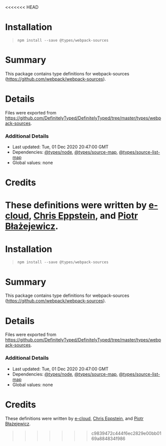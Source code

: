 <<<<<<< HEAD
# Installation
> `npm install --save @types/webpack-sources`

# Summary
This package contains type definitions for webpack-sources (https://github.com/webpack/webpack-sources).

# Details
Files were exported from https://github.com/DefinitelyTyped/DefinitelyTyped/tree/master/types/webpack-sources.

### Additional Details
 * Last updated: Tue, 01 Dec 2020 20:47:00 GMT
 * Dependencies: [@types/node](https://npmjs.com/package/@types/node), [@types/source-map](https://npmjs.com/package/@types/source-map), [@types/source-list-map](https://npmjs.com/package/@types/source-list-map)
 * Global values: none

# Credits
These definitions were written by [e-cloud](https://github.com/e-cloud), [Chris Eppstein](https://github.com/chriseppstein), and [Piotr Błażejewicz](https://github.com/peterblazejewicz).
=======
# Installation
> `npm install --save @types/webpack-sources`

# Summary
This package contains type definitions for webpack-sources (https://github.com/webpack/webpack-sources).

# Details
Files were exported from https://github.com/DefinitelyTyped/DefinitelyTyped/tree/master/types/webpack-sources.

### Additional Details
 * Last updated: Tue, 01 Dec 2020 20:47:00 GMT
 * Dependencies: [@types/node](https://npmjs.com/package/@types/node), [@types/source-map](https://npmjs.com/package/@types/source-map), [@types/source-list-map](https://npmjs.com/package/@types/source-list-map)
 * Global values: none

# Credits
These definitions were written by [e-cloud](https://github.com/e-cloud), [Chris Eppstein](https://github.com/chriseppstein), and [Piotr Błażejewicz](https://github.com/peterblazejewicz).
>>>>>>> c9839472c444f6ec2829e00bb0169a884834f986
